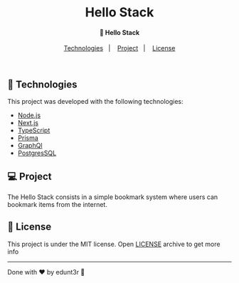 <h1 align="center">
  Hello Stack
</h1>

<h4 align="center">
  🚀 Hello Stack
</h4>

<p align="center">
  <a href="#-technologies">Technologies</a>&nbsp;&nbsp;&nbsp;|&nbsp;&nbsp;&nbsp;
  <a href="#-project">Project</a>&nbsp;&nbsp;&nbsp;|&nbsp;&nbsp;&nbsp;
  <a href="#memo-license">License</a>
</p>

<br>

## 🚀 Technologies

This project was developed with the following technologies:

- [Node.js](https://nodejs.org/en/)
- [Next.js](https://nextjs.org/)
- [TypeScript](https://www.typescriptlang.org/)
- [Prisma](https://www.prisma.io/)
- [GraphQl](https://graphql.org/)
- [PostgresSQL](https://www.postgresql.org/)

## 💻 Project

The Hello Stack consists in a simple bookmark system where users can bookmark items from the internet.

## :memo: License

This project is under the MIT license. Open [LICENSE](LICENSE.md) archive to get more info

---

Done with ♥ by edunt3r :wave:
